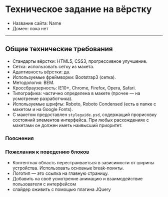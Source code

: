 ﻿# Техническое задание на вёрстку

* Название сайта: Name
* Домен: пока нет

---

## Общие технические требования

- Стандарты вёрстки: HTML5, CSS3, прогрессивное улучшение.
- Сетка: использовать сетку из макета.
- Адаптивность вёрстки: да.
- Используемые фреймворки: Bootstrap3 (сетка).
- Методология: BEM.
- Кроссбраузерность: IE10+, Chrome, Firefox, Opera, Safari.
- Типографика: частично определена в макете (прочее — на усмотрение разработчика).
- Используемые шрифты: Roboto, Roboto Condensed (есть в папке с макетом и на Google Fonts).
- С макетом предоставлен `styleguide.psd`, содержащий прорисовку состояний элементов интерфейса. При любых расхождениях с макетами он должен иметь наивысший приоритет.

### Пояснения



### Пожелания к поведению блоков

- Контентная область перестраиваеться в зависимости от ширины устройства. Использовать основные break-поинты.
- Логотип — это ссылка на главную страницу.
- Добавить на своё усмотрение анимацию и взаимодействие пользователя с интерфейсом
- слайдер оживить с помощью плагина JQuery
